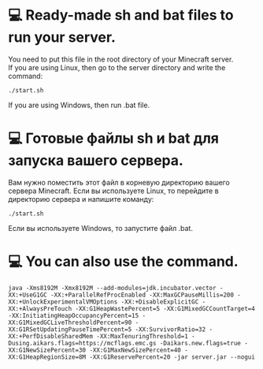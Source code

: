 # 💻 Ready-made sh and bat files to run your server.
You need to put this file in the root directory of your Minecraft server.<br>
If you are using Linux, then go to the server directory and write the command:
```
./start.sh
```
If you are using Windows, then run .bat file.

# 💻 Готовые файлы sh и bat для запуска вашего сервера.
Вам нужно поместить этот файл в корневую директорию вашего сервера Minecraft.
Если вы используете Linux, то перейдите в директорию сервера и напишите команду:
```
./start.sh
```
Если вы используете Windows, то запустите файл .bat.

# 💻 You can also use the command.
```
java -Xms8192M -Xmx8192M --add-modules=jdk.incubator.vector -XX:+UseG1GC -XX:+ParallelRefProcEnabled -XX:MaxGCPauseMillis=200 -XX:+UnlockExperimentalVMOptions -XX:+DisableExplicitGC -XX:+AlwaysPreTouch -XX:G1HeapWastePercent=5 -XX:G1MixedGCCountTarget=4 -XX:InitiatingHeapOccupancyPercent=15 -XX:G1MixedGCLiveThresholdPercent=90 -XX:G1RSetUpdatingPauseTimePercent=5 -XX:SurvivorRatio=32 -XX:+PerfDisableSharedMem -XX:MaxTenuringThreshold=1 -Dusing.aikars.flags=https://mcflags.emc.gs -Daikars.new.flags=true -XX:G1NewSizePercent=30 -XX:G1MaxNewSizePercent=40 -XX:G1HeapRegionSize=8M -XX:G1ReservePercent=20 -jar server.jar --nogui
```
